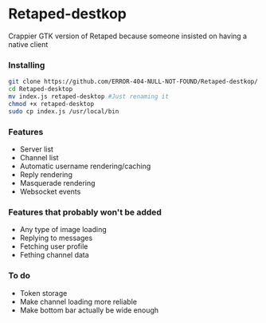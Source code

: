 # Retaped-destkop
Crappier GTK version of Retaped because someone insisted on having a native client

### Installing
```sh
git clone https://github.com/ERROR-404-NULL-NOT-FOUND/Retaped-destkop/
cd Retaped-desktop
mv index.js retaped-desktop #Just renaming it
chmod +x retaped-desktop
sudo cp index.js /usr/local/bin
```

### Features
- Server list
- Channel list
- Automatic username rendering/caching
- Reply rendering
- Masquerade rendering
- Websocket events

### Features that probably won't be added
- Any type of image loading
- Replying to messages
- Fetching user profile
- Fething channel data

### To do
- Token storage
- Make channel loading more reliable
- Make bottom bar actually be wide enough
